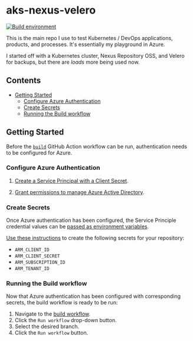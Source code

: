 <!-- omit in toc -->
# aks-nexus-velero

[![Build environment](https://github.com/adamrushuk/aks-nexus-velero/workflows/build/badge.svg)](https://github.com/adamrushuk/aks-nexus-velero/actions?query=workflow%3A%22build)

This is the main repo I use to test Kubernetes /  DevOps applications, products, and processes. It's essentially my
playground in Azure.

I started off with a Kubernetes cluster, Nexus Repository OSS, and Velero  for backups, but there are *loads* more
being used now.

<!-- omit in toc -->
## Contents

- [Getting Started](#getting-started)
  - [Configure Azure Authentication](#configure-azure-authentication)
  - [Create Secrets](#create-secrets)
  - [Running the Build workflow](#running-the-build-workflow)

## Getting Started

Before the [`build`](./.github/workflows/build.yml) GitHub Action workflow can be run, authentication needs to be
configured for Azure.

### Configure Azure Authentication

1. [Create a Service Principal with a Client Secret](https://registry.terraform.io/providers/hashicorp/azuread/latest/docs/guides/service_principal_client_secret#creating-the-application-and-service-principal).

1. [Grant permissions to manage Azure Active Directory](https://registry.terraform.io/providers/hashicorp/azuread/latest/docs/guides/service_principal_configuration#azure-active-directory-permissions).

### Create Secrets

Once Azure authentication has been configured, the Service Principle credential values can be [passed as environment variables](https://registry.terraform.io/providers/hashicorp/azuread/latest/docs/guides/service_principal_client_secret#configuring-the-service-principal-in-terraform).

[Use these instructions](https://docs.github.com/en/free-pro-team@latest/actions/reference/encrypted-secrets#creating-encrypted-secrets-for-a-repository) to create the following secrets for your repository:

- `ARM_CLIENT_ID`
- `ARM_CLIENT_SECRET`
- `ARM_SUBSCRIPTION_ID`
- `ARM_TENANT_ID`

### Running the Build workflow

Now that Azure authentication has been configured with corresponding secrets, the build workflow is ready to be run:

1. Navigate to the [build workflow](../../actions?query=workflow%3Abuild).
1. Click the `Run workflow` drop-down button.
1. Select the desired branch.
1. Click the `Run workflow` button.
